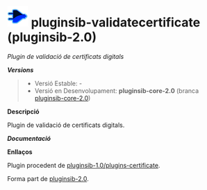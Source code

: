 # ![Logo](https://github.com/GovernIB/maven/raw/binaris/pluginsib/projectinfo_Attachments/icon.jpg) pluginsib-validatecertificate  (pluginsib-2.0)
*Plugin de validació de certificats digitals*

***Versions***

> - Versió Estable: -
> - Versió en Desenvolupament: __pluginsib-core-2.0__ (branca [pluginsib-core-2.0](../../tree/pluginsib-core-2.0))

**Descripció**

Plugin de validació de certificats digitals.

***Documentació***

**Enllaços**

Plugin procedent de [pluginsib-1.0/plugins-certificate](https://github.com/GovernIB/pluginsib/tree/pluginsib-1.0/plugins-certificate).  

Forma part de [pluginsib-2.0](https://github.com/GovernIB/pluginsib/tree/pluginsib-2.0).
